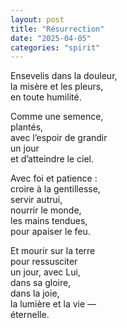 ```yaml
---
layout: post
title: "Résurrection"
date: "2025-04-05"
categories: "spirit"
---
```


Ensevelis dans la douleur,  
la misère et les pleurs,  
en toute humilité.  

Comme une semence,  
plantés,  
avec l’espoir de grandir  
un jour  
et d’atteindre le ciel.  

Avec foi et patience :  
croire à la gentillesse,  
servir autrui,  
nourrir le monde,  
les mains tendues,  
pour apaiser le feu.  

Et mourir sur la terre  
pour ressusciter  
un jour, avec Lui,  
dans sa gloire,  
dans la joie,  
la lumière et la vie —  
éternelle.  
